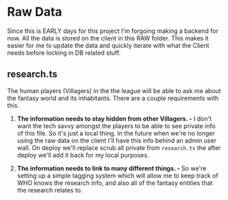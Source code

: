 # Raw Data

Since this is EARLY days for this project I'm forgoing making a backend for now. All the data is stored on the client in this RAW folder. This makes it easier for me to update the data and quickly iterate with what the Client needs before locking in DB related stuff.

## research.ts

The human players (Villagers) in the the league will be able to ask me about the fantasy world and its inhabitants. There are a couple requirements with this.

1. **The information needs to stay hidden from other Villagers. -** I don't want the tech savvy amongst the players to be able to see private info of this file. So it's just a local thing. In the future when we're no longer using the raw data on the client I'll have this info behind an admin user wall. On deploy we'll replace scrub all private from `research.ts` the after deploy we'll add it back for my local purposes.

2. **The information needs to link to many different things. -** So we're setting up a simple tagging system which will allow me to keep track of WHO knows the research info, and also all of the fantasy entities that the research relates to.
